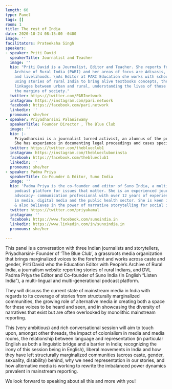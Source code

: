 ```yaml
---
length: 60
type: Panel
tags: []
room: 1
title: The rest of India
date: 2020-10-24 08:15:00 -0400
image: ''
facilitators: Prateeksha Singh
speakers:
- speaker: Priti David
  speakerTitle: Journalist and Teacher
  image: ''
  bio: "Priti David is a Journalist, Editor and Teacher. She reports for the People’s
    Archive of Rural India (PARI) and her areas of focus are Adivasis, health, education
    and livelihoods. \nAs Editor at PARI Education she works with schoold and collegest,
    using stories of rural India to bring alive textbooks concepts, the complex inter
    linkages between urban and rural, understanding the lives of those who are on
    the margins of society."
  twitter: https://twitter.com/PARInetwork
  instagram: https://instagram.com/pari.network
  facebook: https://facebook.com/pari.network
  linkedin: ''
  pronouns: she/her
- speaker: Priyadharsini Palaniswamy
  speakerTitle: Founder Director , The Blue Club
  image: ''
  bio: |-
    Priyadharsini is a journalist turned activist, an alumnus of the prestigious Asian College of Journalism. After working with various media outlets like India Today, Priyadharsini decided that she would get into reporting about and working with Dalit communities in India. It’s this journey that led her towards setting up ‘The Blue Club’, an emerging grassroots organisation to amplify the voices of women from marginalised caste and gender locations. She played the leading role in designing The Blue Club Media Fellowship for Writers 2020-22 , a unique learning opportunity for marginalised women and queer persons.
    She has experience in documenting legal proceedings and cases specifically with respect to the violation of rights of Dalit Communities with special focus on Dalit Women. Priyadharsini has multiple short films and documentaries to her credit, including Go, Get Education, a short film based on the life of Savitribai Phule, a revolutionary 19th century feminist social reformer, and #dalitwomenfight which is on the rape atrocities committed on Dalit women in Haryana. The latter was screened at the 38th session of United Nations Human Rights Council, Geneva."
  twitter: https://twitter.com/theblueclub1
  instagram: https://instagram.com/thebluecluboninsta
  facebook: https://facebook.com/theblueclub1
  linkedin: ''
  pronouns: she/her
- speaker: Padma Priya
  speakerTitle: Co-Founder & Editor, Suno India
  image: ''
  bio: 'Padma Priya is the co-founder and editor of Suno India, a multilingual-multigenerational
    podcast platform for issues that matter. She is an experienced journalist and
    advocacy- communication professional with over 12 years of experience working
    in media, digital media and the public health sector. She is keen in media literacy
    & also believes in the power of narrative storytelling for social impact. '
  twitter: https://twitter.com/priyakamal
  instagram: ''
  facebook: https://www.facebook.com/sunoindia.in
  linkedin: https://www.linkedin.com/in/sunoindia.in
  pronouns: she/her

---
```

This panel is a conversation with three Indian journalists and storytellers, Priyadharsini- Founder of ‘The Blue Club’, a grassroots media organization that brings marginalized voices to the forefront and works across caste and gender, Priti David who the Education Editor with People’s Archive of Rural India, a journalism website reporting stories of rural Indians, and DVL Padma Priya the Editor and Co-founder of Suno India (In English “Listen India”), a multi-lingual and multi-generational podcast platform.  
  
They will discuss the current state of mainstream media in India with regards to its coverage of stories from structurally marginalized communities, the growing role of alternative media in creating both a space for these voices to be heard and seen, and in showcasing the diversity of narratives that exist but are often overlooked by monolithic mainstream reporting.  
  
This (very ambitious) and rich conversational session will aim to touch upon, amongst other threads, the impact of colonialism in media and media rooms, the relationship between language and representation (in particular English as both a linguistic bridge and a barrier in India; recognizing the irony of this session being in English), liberal movements in India and how they have left structurally marginalized communities (across caste, gender, sexuality, disability) behind, why we need representation in our stories, and how alternative media is working to rewrite the imbalanced power dynamics prevalent in mainstream reporting.  
  
We look forward to speaking about all this and more with you!